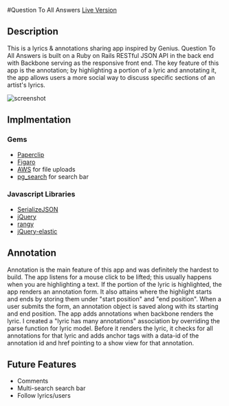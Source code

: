 #Question To All Answers
[Live Version](http://www.questiontoallanswers.com)

## Description
This is a lyrics & annotations sharing app inspired by Genius. Question
To All Answers is built on a Ruby on Rails RESTful JSON API in the back
end with Backbone serving as the responsive front end. The key feature
of this app is the annotation; by highlighting a portion of a lyric and
annotating it, the app allows users a more social way to discuss specific
sections of an artist's lyrics.

![screenshot](http://i.imgur.com/wooecjc.png)

## Implmentation

### Gems
- [Paperclip](https://github.com/thoughtbot/paperclip)
- [Figaro](https://github.com/laserlemon/figaro)
- [AWS](https://github.com/aws/aws-sdk-ruby) for file uploads
- [pg_search](https://github.com/Casecommons/pg_search) for search bar

### Javascript Libraries
- [SerializeJSON](https://github.com/marioizquierdo/jquery.serializeJSON)
- [jQuery](https://api.jquery.com/)
- [rangy](https://github.com/timdown/rangy)
- [jQuery-elastic](https://github.com/janjarfalk/jquery-elastic)

## Annotation
Annotation is the main feature of this app and was definitely the hardest to build. The app listens for a mouse click to be lifted; this usually happens when you are highlighting a text. If the portion of the lyric is highlighted, the app renders an annotation form. It also attains where the highlight starts and ends by storing them under "start position" and "end position". When a user submits the form, an annotation object is saved along with its starting and end position. The app adds annotations when backbone renders the lyric. I created a "lyric has many annotations" association by overriding the parse function for lyric model. Before it renders the lyric, it checks for all annotations for that lyric and adds anchor tags with a data-id of the annotation id and href pointing to a show view for that annotation.

## Future Features
- Comments
- Multi-search search bar
- Follow lyrics/users
